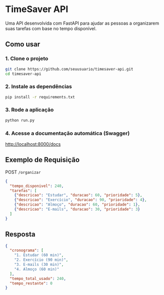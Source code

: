 # TimeSaver API

Uma API desenvolvida com FastAPI para ajudar as pessoas a organizarem suas tarefas com base no tempo disponível.

## Como usar

### 1. Clone o projeto
```bash
git clone https://github.com/seuusuario/timesaver-api.git
cd timesaver-api
```

### 2. Instale as dependências
```bash
pip install -r requirements.txt
```

### 3. Rode a aplicação
```bash
python run.py
```

### 4. Acesse a documentação automática (Swagger)
[http://localhost:8000/docs](http://localhost:8000/docs)

## Exemplo de Requisição
POST `/organizar`
```json
{
  "tempo_disponivel": 240,
  "tarefas": [
    {"descricao": "Estudar", "duracao": 60, "prioridade": 5},
    {"descricao": "Exercício", "duracao": 90, "prioridade": 4},
    {"descricao": "Almoço", "duracao": 60, "prioridade": 1},
    {"descricao": "E-mails", "duracao": 30, "prioridade": 3}
  ]
}
```

## Resposta
```json
{
  "cronograma": [
    "1. Estudar (60 min)",
    "2. Exercício (90 min)",
    "3. E-mails (30 min)",
    "4. Almoço (60 min)"
  ],
  "tempo_total_usado": 240,
  "tempo_restante": 0
}
```